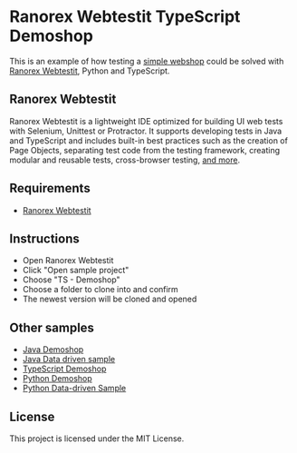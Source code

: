 # Ranorex Webtestit TypeScript Demoshop

This is an example of how testing a [simple webshop](http://demoshop.webtestit.com/) could be solved with [Ranorex Webtestit](https://www.ranorex.com/webtestit), Python and TypeScript.

## Ranorex Webtestit

Ranorex Webtestit is a lightweight IDE optimized for building UI web tests with Selenium, Unittest or Protractor. It supports developing tests in Java and TypeScript and includes built-in best practices such as the creation of Page Objects, separating test code from the testing framework, creating modular and reusable tests, cross-browser testing, [and more](https://www.ranorex.com/webtestit).

## Requirements

* [Ranorex Webtestit](https://www.ranorex.com/webtestit/)

## Instructions

* Open Ranorex Webtestit
* Click "Open sample project"
* Choose "TS - Demoshop"
* Choose a folder to clone into and confirm
* The newest version will be cloned and opened

## Other samples

* [Java Demoshop](https://github.com/rxse/java-demoshop)
* [Java Data driven sample](https://github.com/rxse/java-data-driven-sample)
* [TypeScript Demoshop](https://github.com/rxse/ts-demoshop)
* [Python Demoshop](https://github.com/rxse/python-demoshop)
* [Python Data-driven Sample](https://github.com/rxse/python-data-driven-sample.git)

## License

This project is licensed under the MIT License.
